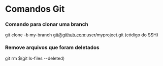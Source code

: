 # Comandos Git

### Comando para clonar uma branch
git clone -b my-branch git@github.com:user/myproject.git (código do SSH)

### Remove arquivos que foram deletados
git rm $(git ls-files --deleted)
